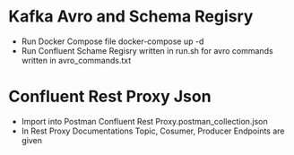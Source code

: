 # Kafka Avro and Schema Regisry

* Run Docker Compose file docker-compose up -d
* Run Confluent Schame Regisry written in run.sh for avro commands written in avro_commands.txt


# Confluent Rest Proxy Json

* Import into Postman Confluent Rest Proxy.postman_collection.json
* In Rest Proxy Documentations Topic, Cosumer, Producer Endpoints are given
